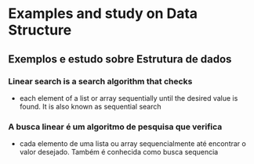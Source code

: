 # Examples and study on Data Structure
## Exemplos e estudo sobre Estrutura de dados


### Linear search is a search algorithm that checks
- each element of a list or array sequentially until the desired 
value is found. It is also known as sequential search

### A busca linear é um algoritmo de pesquisa que verifica 
- cada elemento de uma lista ou array 
sequencialmente até encontrar o valor desejado.
Também é conhecida como busca sequencia
